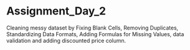 # Assignment_Day_2
Cleaning messy dataset by Fixing Blank Cells, Removing Duplicates, Standardizing Data Formats, Adding Formulas for Missing Values, data validation and adding discounted price column.
